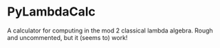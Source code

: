 # PyLambdaCalc

A calculator for computing in the mod 2 classical lambda algebra. Rough and uncommented, but it (seems to) work!
